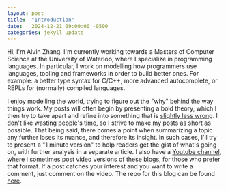 ```yaml
---
layout: post
title:  "Introduction"
date:   2024-12-21 09:00:00 -0500
categories: jekyll update
---
```

Hi, I'm Alvin Zhang. I'm currently working towards a Masters of Computer Science at the University of Waterloo, where I specialize in programming languages. In particular, I work on modelling how programmers use languages, tooling and frameworks in order to build better ones. For example: a better type syntax for C/C++, more advanced autocomplete, or REPLs for (normally) compiled languages.

I enjoy modelling the world, trying to figure out the "why" behind the way things work. My posts will often begin by presenting a bold theory, which I then try to take apart and refine into something that is [slightly less wrong][All models are wrong]. I don't like wasting people's time, so I strive to make my posts as short as possible. That being said, there comes a point when summarizing a topic any further loses its nuance, and therefore its insight. In such cases, I'll try to present a "1 minute version" to help readers get the gist of what's going on, with further analysis in a separate article. I also have a [Youtube channel][Youtube channel], where I sometimes post video versions of these blogs, for those who prefer that format. If a post catches your interest and you want to write a comment, just comment on the video. The repo for this blog can be found [here][Blog repo].

[All models are wrong]: https://en.wikipedia.org/wiki/All_models_are_wrong
[Youtube channel]: https://www.youtube.com/channel/UC8_5GlY5-hNcPfCBmIThqkA
[Blog repo]: https://github.com/SaltOverflow/SaltOverflow.github.io
